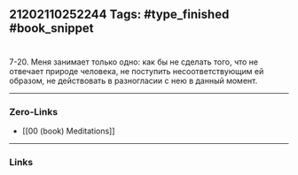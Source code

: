 21202110252244
Tags: #type_finished #book_snippet 
---
# 

 7-20. Меня занимает только одно: как бы не сделать того, что не отвечает природе человека, не поступить несоответствующим ей образом, не действовать в разногласии с нею в данный момент. 

---
### Zero-Links
 - [[00 (book) Meditations]]
---
### Links
